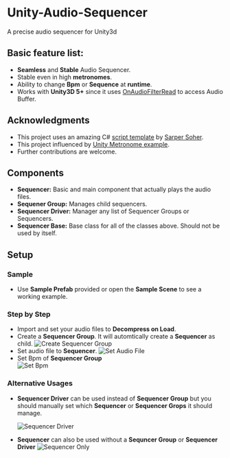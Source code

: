 # Unity-Audio-Sequencer
A precise audio sequencer for Unity3d

## Basic feature list:

 * **Seamless** and **Stable** Audio Sequencer.
 * Stable even in high **metronomes**.
 * Ability to change **Bpm** or **Sequence** at **runtime**.
 * Works with **Unity3D 5+** since it uses [OnAudioFilterRead](http://docs.unity3d.com/ScriptReference/MonoBehaviour.OnAudioFilterRead.html) to access Audio Buffer.

## Acknowledgments

* This project uses an amazing C# [script template](http://www.sarpersoher.com/my-unity-new-c-script-template/) by [Sarper Soher](http://www.sarpersoher.com/).
* This project influenced by [Unity Metronome example](http://docs.unity3d.com/ScriptReference/AudioSettings-dspTime.html).
* Further contributions are welcome.

## Components
* **Sequencer:** Basic and main component that actually plays the audio files.
* **Sequener Group:** Manages child sequencers.
* **Sequencer Driver:** Manager any list of Sequencer Groups or Sequencers.
* **Sequencer Base:** Base class for all of the classes above. Should not be used by itself.


## Setup
### Sample
* Use **Sample Prefab** provided or open the **Sample Scene** to see a working example.
### Step by Step
* Import and set your audio files to **Decompress on Load**.
* Create a **Sequencer Group**. It will automtically create a **Sequencer** as child.
![Create Sequencer Group](http://i.imgur.com/oy6mcFn.png)
* Set audio file to **Sequencer**.
![Set Audio File](http://i.imgur.com/boegcsV.png)
* Set Bpm of **Sequencer Group**  
![Set Bpm](http://i.imgur.com/DRjels2.png)

### Alternative Usages
* **Sequencer Driver** can be used instead of **Sequencer Group** but you should manually set which **Sequencer** or **Sequencer Grops** it should manage.

  ![Sequencer Driver](http://i.imgur.com/vLhppb2.png)
* **Sequencer** can also be used without a **Sequncer Group** or **Sequencer Driver**
![Sequencer Only](http://i.imgur.com/uxSKPBf.png)
